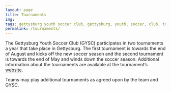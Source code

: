 ```yaml
---
layout: page
title: Tournaments
img: 
tags: gettysburg youth soccer club, gettysburg, youth, soccer, club, tournaments
permalink: /tournaments/
---
```

The Gettysburg Youth Soccer Club (GYSC) participates in two tournaments a year that take place in Gettysburg. The first tournament is towards the end of August and kicks off the new soccer season and the second tournament is towards the end of May and winds down the soccer season. Additional information about the tournaments are available at the tournament’s <a href="http://www.gysc.org">website</a>.

Teams may play additional tournaments as agreed upon by the team and GYSC.
